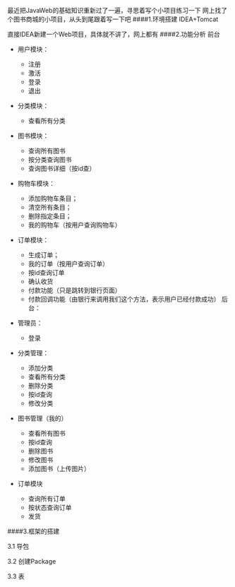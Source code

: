 最近把JavaWeb的基础知识重新过了一遍，寻思着写个小项目练习一下
网上找了个图书商城的小项目，从头到尾跟着写一下吧
####1.环境搭建
IDEA+Tomcat

直接IDEA新建一个Web项目，具体就不讲了，网上都有
####2.功能分析
 前台
* 用户模块：
  * 注册
  * 激活
  * 登录
  * 退出
* 分类模块：
  * 查看所有分类
* 图书模块：
  * 查询所有图书
  * 按分类查询图书
  * 查询图书详细（按id查）
* 购物车模块：
  * 添加购物车条目；
  * 清空所有条目；
  * 删除指定条目；
  * 我的购物车（按用户查询购物车）
* 订单模块：
  * 生成订单；
  * 我的订单（按用户查询订单）
  * 按id查询订单
  * 确认收货
  * 付款功能（只是跳转到银行页面）
  * 付款回调功能（由银行来调用我们这个方法，表示用户已经付款成功）
后台：

* 管理员：
  * 登录
* 分类管理：
  * 添加分类
  * 查看所有分类
  * 删除分类
  * 按id查询
  * 修改分类
* 图书管理（我的）
  * 查看所有图书
  * 按id查询
  * 删除图书
  * 修改图书
  * 添加图书（上传图片）
* 订单模块
  * 查询所有订单
  * 按状态查询订单
  * 发货
  
####3.框架的搭建

3.1 导包

3.2 创建Package

3.3 表